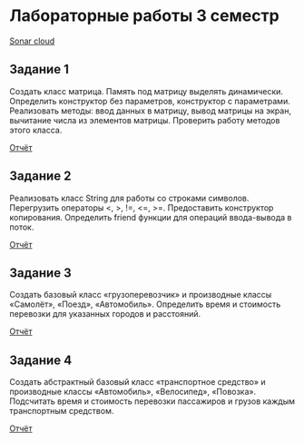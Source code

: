 # Лабораторные работы 3 семестр
[Sonar cloud](https://sonarcloud.io/project/overview?id=29121970t_s3labs)
## **Задание 1**

Создать класс матрица. Память под матрицу выделять динамически. Определить конструктор без параметров, конструктор с параметрами. Реализовать методы: ввод данных в матрицу, вывод матрицы на экран, вычитание числа из элементов матрицы. Проверить работу методов этого класса. 

[Отчёт](https://github.com/29121970t/s3labs/blob/main/l1/1.pdf)

## **Задание 2**
Реализовать класс String для работы со строками символов. Перегрузить операторы <, >, !=, <=, >=. Предоставить конструктор копирования. Определить friend функции для операций ввода-вывода в поток.

[Отчёт](https://github.com/29121970t/s3labs/blob/main/l2/2.pdf)

## **Задание 3**
Создать базовый класс «грузоперевозчик» и производные классы «Самолёт», «Поезд», «Автомобиль». Определить время и стоимость перевозки для указанных городов и расстояний.

[Отчёт](https://github.com/29121970t/s3labs/blob/main/l3/3.pdf)

## **Задание 4**
Создать абстрактный базовый класс «транспортное средство» и производные классы «Автомобиль», «Велосипед», «Повозка». Подсчитать время и стоимость перевозки пассажиров и грузов каждым транспортным средством.

[Отчёт](https://github.com/29121970t/s3labs/blob/main/l4/4.pdf)